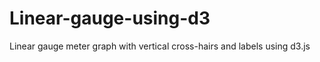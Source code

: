 Linear-gauge-using-d3
=====================

Linear gauge meter graph with vertical cross-hairs and labels using d3.js
